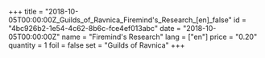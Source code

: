 +++
title = "2018-10-05T00:00:00Z_Guilds_of_Ravnica_Firemind's_Research_[en]_false"
id = "4bc926b2-1e54-4c62-8b6c-fce4ef013abc"
date = "2018-10-05T00:00:00Z"
name = "Firemind's Research"
lang = ["en"]
price = "0.20"
quantity = 1
foil = false
set = "Guilds of Ravnica"
+++
